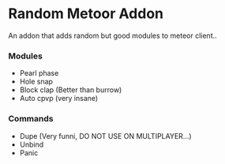 # Random Metoor Addon

An addon that adds random but good modules to meteor client..

### Modules
- Pearl phase 
- Hole snap
- Block clap (Better than burrow)
- Auto cpvp (very insane)

### Commands
- Dupe (Very funni, DO NOT USE ON MULTIPLAYER...)
- Unbind
- Panic
